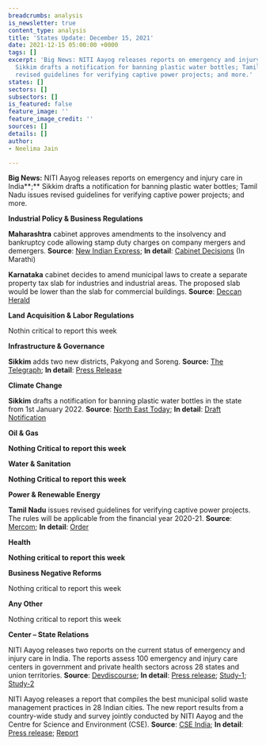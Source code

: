 ```yaml
---
breadcrumbs: analysis
is_newsletter: true
content_type: analysis
title: 'States Update: December 15, 2021'
date: 2021-12-15 05:00:00 +0000
tags: []
excerpt: 'Big News: NITI Aayog releases reports on emergency and injury care in India;
  Sikkim drafts a notification for banning plastic water bottles; Tamil Nadu issues
  revised guidelines for verifying captive power projects; and more.'
states: []
sectors: []
subsectors: []
is_featured: false
feature_image: ''
feature_image_credit: ''
sources: []
details: []
author:
- Neelima Jain

---
```

**Big News:** NITI Aayog releases reports on emergency and injury care in India**;** Sikkim drafts a notification for banning plastic water bottles; Tamil Nadu issues revised guidelines for verifying captive power projects; and more.

**Industrial Policy & Business Regulations**

**Maharashtra** cabinet approves amendments to the insolvency and bankruptcy code allowing stamp duty charges on company mergers and demergers. **Source**: [New Indian Express](https://www.newindianexpress.com/nation/2021/dec/08/maharashtra-govt-to-amend-law-to-charge-stamp-duty-on-approved-plans-of-company-merger-demerger-2393295.html); **In detail**: [Cabinet Decisions](https://www.maharashtra.gov.in/Site/upload/CabinetDecision/English/08-12-2021%20Cabinet%20Decision%20(Meeting%20No.91).pdf) (In Marathi)

**Karnataka** cabinet decides to amend municipal laws to create a separate property tax slab for industries and industrial areas. The proposed slab would be lower than the slab for commercial buildings. **Source**: [Deccan Herald](https://www.deccanherald.com/state/top-karnataka-stories/separate-property-tax-for-industries-in-karnataka-soon-1059214.html)

**Land Acquisition & Labor Regulations**

Nothin critical to report this week

**Infrastructure & Governance**

**Sikkim** adds two new districts, Pakyong and Soreng. **Source:** [The Telegraph](https://www.telegraphindia.com/states/two-new-districts-to-be-created-in-sikkim/cid/1842637); **In detail**: [Press Release](https://sikkim.gov.in/uploads/SikkimHerald/English_8Dec_0_20211208.pdf)

**Climate Change**

**Sikkim** drafts a notification for banning plastic water bottles in the state from 1st January 2022. **Source**: [North East Today](https://www.northeasttoday.in/2021/12/11/draft-notification-approved-on-banning-plastic-water-bottles-in-state-of-sikkim/); **In detail**: [Draft Notification](http://sikenvis.nic.in/WriteReadData/UserFiles/file/Draft%20Notification_Plastic%20Water%20Bottles.pdf?fbclid=IwAR21LQtn5f5C3mhuNNfNTLljAwq7FXPJvQ3XZHwDgnVG7iPx9XiZzNbA0cg)

**Oil & Gas**

**Nothing Critical to report this week**

**Water & Sanitation**

**Nothing Critical to report this week**

**Power & Renewable Energy**

**Tamil Nadu** issues revised guidelines for verifying captive power projects. The rules will be applicable from the financial year 2020-21. **Source**: [Mercom](https://mercomindia.com/tamil-nadu-issues-revised-guidelines-captive-power/); **In detail**: [Order](http://www.tnerc.gov.in/PressRelease/files/PR-021220211536Eng.pdf)

**Health**

**Nothing critical to report this week**

**Business Negative Reforms**

Nothing critical to report this week

**Any Other**

Nothing critical to report this week

**Center – State Relations**

NITI Aayog releases two reports on the current status of emergency and injury care in India. The reports assess 100 emergency and injury care centers in government and private health sectors across 28 states and union territories. **Source**: [Devdiscourse](https://www.devdiscourse.com/article/headlines/1841956-niti-aayog-releases-reports-on-country-level-status-of-emergency-and-injury-care); **In detail**: [Press release](https://pib.gov.in/PressReleasePage.aspx?PRID=1780041); [Study-1](https://www.niti.gov.in/sites/default/files/2021-12/AIIMS_STUDY_1.pdf); [Study-2](https://www.niti.gov.in/sites/default/files/2021-12/AIIMS_STUDY_2_0.pdf)

NITI Aayog releases a report that compiles the best municipal solid waste management practices in 28 Indian cities. The new report results from a country-wide study and survey jointly conducted by NITI Aayog and the Centre for Science and Environment (CSE). **Source**: [CSE India](https://www.cseindia.org/cse-and-niti-aayog-release-waste-wise-cities-compendium-of-best-practices-in-municipal-solid-waste-management-11074); **In detail**: [Press release](https://pib.gov.in/PressReleasePage.aspx?PRID=1778734); [Report](https://www.cseindia.org/how-are-indian-cities-managing-their-waste--11071)
